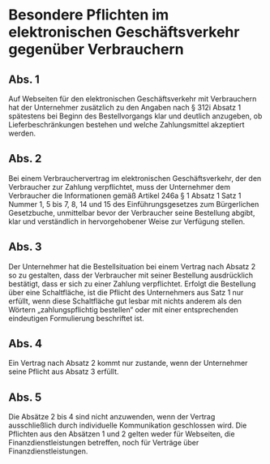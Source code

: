 # Besondere Pflichten im elektronischen Geschäftsverkehr gegenüber Verbrauchern



## Abs. 1

 Auf Webseiten für den elektronischen Geschäftsverkehr mit Verbrauchern hat der Unternehmer zusätzlich zu den Angaben nach § 312i Absatz 1 spätestens bei Beginn des Bestellvorgangs klar und deutlich anzugeben, ob Lieferbeschränkungen bestehen und welche Zahlungsmittel akzeptiert werden.

## Abs. 2

 Bei einem Verbrauchervertrag im elektronischen Geschäftsverkehr, der den Verbraucher zur Zahlung verpflichtet, muss der Unternehmer dem Verbraucher die Informationen gemäß Artikel 246a § 1 Absatz 1 Satz 1 Nummer 1, 5 bis 7, 8, 14 und 15 des Einführungsgesetzes zum Bürgerlichen Gesetzbuche, unmittelbar bevor der Verbraucher seine Bestellung abgibt, klar und verständlich in hervorgehobener Weise zur Verfügung stellen.

## Abs. 3

 Der Unternehmer hat die Bestellsituation bei einem Vertrag nach Absatz 2 so zu gestalten, dass der Verbraucher mit seiner Bestellung ausdrücklich bestätigt, dass er sich zu einer Zahlung verpflichtet. Erfolgt die Bestellung über eine Schaltfläche, ist die Pflicht des Unternehmers aus Satz 1 nur erfüllt, wenn diese Schaltfläche gut lesbar mit nichts anderem als den Wörtern „zahlungspflichtig bestellen“ oder mit einer entsprechenden eindeutigen Formulierung beschriftet ist.

## Abs. 4

 Ein Vertrag nach Absatz 2 kommt nur zustande, wenn der Unternehmer seine Pflicht aus Absatz 3 erfüllt.

## Abs. 5

 Die Absätze 2 bis 4 sind nicht anzuwenden, wenn der Vertrag ausschließlich durch individuelle Kommunikation geschlossen wird. Die Pflichten aus den Absätzen 1 und 2 gelten weder für Webseiten, die Finanzdienstleistungen betreffen, noch für Verträge über Finanzdienstleistungen. 

